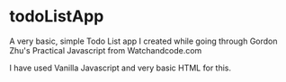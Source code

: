# todoListApp

A very basic, simple Todo List app I created while going through Gordon Zhu's Practical Javascript from Watchandcode.com

I have used Vanilla Javascript and very basic HTML for this. 
